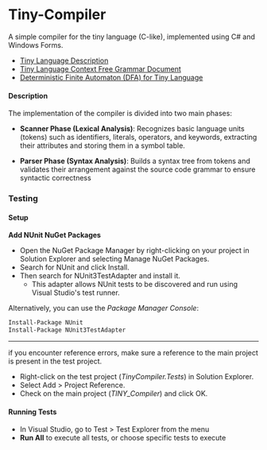 # Tiny-Compiler
A simple compiler for the tiny language (C-like), implemented using C# and Windows Forms.

- [Tiny Language Description](https://docs.google.com/document/d/1WbSTlhhWeW67SFEdHkaQGiKx4_WBjdlX/edit?rtpof=true&tab=t.0)
- [Tiny Language Context Free Grammar Document](docs/CFG.md)
- [Deterministic Finite Automaton (DFA) for Tiny Language](docs/DFA.md)

#### Description
The implementation of the compiler is divided into two main phases:

- **Scanner Phase (Lexical Analysis)**: Recognizes basic language units (tokens) such as identifiers, literals, operators, and keywords, extracting their attributes and storing them in a symbol table.

- **Parser Phase (Syntax Analysis)**: Builds a syntax tree from tokens and validates their arrangement against the source code grammar to ensure syntactic correctness


### Testing

#### Setup

**Add NUnit NuGet Packages**

- Open the NuGet Package Manager by right-clicking on your project in Solution Explorer and selecting Manage NuGet Packages.
- Search for NUnit and click Install.
- Then search for NUnit3TestAdapter and install it. 
	- This adapter allows NUnit tests to be discovered and run using Visual Studio's test runner.

Alternatively, you can use the *Package Manager Console*:

```bash
Install-Package NUnit
Install-Package NUnit3TestAdapter
```
---

if you encounter reference errors, make sure a reference to the main project is present in the test project.
- Right-click on the test project (*TinyCompiler.Tests*) in Solution Explorer.
- Select Add > Project Reference.
- Check on the main project (*TINY_Compiler*) and click OK.

#### Running Tests
- In Visual Studio, go to Test > Test Explorer from the menu
- **Run All** to execute all tests, or choose specific tests to execute

